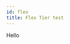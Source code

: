 ```yaml
---
id: flex
title: Flex Tier test
---
```


<head>
  <meta name="robots" content="noindex" />
</head>


Hello
